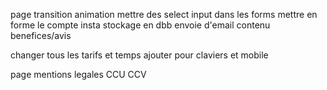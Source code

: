 page transition animation
mettre des select input dans les forms
mettre en forme le compte insta
stockage en dbb
envoie d'email
contenu benefices/avis

changer tous les tarifs et temps
ajouter pour claviers et mobile

page mentions legales CCU CCV

